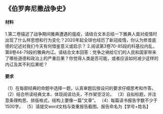 ## 《伯罗奔尼撒战争史》 
#### 材料
1.第二卷描述了战争期间雅典遭遇的瘟疫，请结合文本总结一下雅典人面对疫情时出现了什么样思想和行为变化？2020年起全球也经历了新冠疫情，你认为修昔底德的记述对我们今天有何借鉴意义或启示？
2.阅读第3卷70-85段的科基拉内乱，第8卷44-79段的雅典内讧。请结合文本回答：党争之祸给它们的人民和国家带来了哪些道德和政治上的严重后果？你觉得人类是否可能，或者应该如何减少这样的内讧及其不利后果呢？
#### 要求
（1）在每部经典的命题中选择一题，认真审题后按设问的要求仔细思考和作答。
（2）结合所读经典文本、体现阅读功夫，不作架空泛论。
（3）自拟标题，并注意条理构思、排版格式，结构上要像一篇“文章”。
（4）每篇读书报告字数不少于1500字。
（5）请提交word文档与查重报告截图。报告命名为【学号+姓名】
